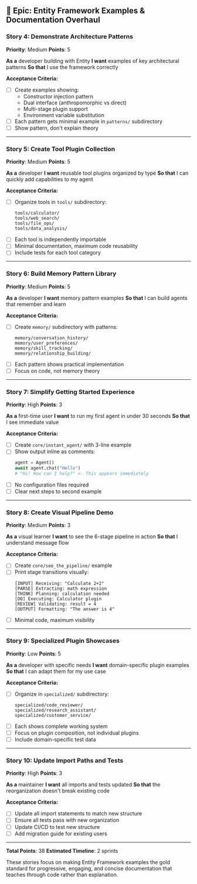 ## 🎯 **Epic: Entity Framework Examples & Documentation Overhaul**

### Story 4: Demonstrate Architecture Patterns
**Priority**: Medium
**Points**: 5

**As a** developer building with Entity
**I want** examples of key architectural patterns
**So that** I use the framework correctly

**Acceptance Criteria:**
- [ ] Create examples showing:
  - Constructor injection pattern
  - Dual interface (anthropomorphic vs direct)
  - Multi-stage plugin support
  - Environment variable substitution
- [ ] Each pattern gets minimal example in `patterns/` subdirectory
- [ ] Show pattern, don't explain theory

---

### Story 5: Create Tool Plugin Collection
**Priority**: Medium
**Points**: 5

**As a** developer
**I want** reusable tool plugins organized by type
**So that** I can quickly add capabilities to my agent

**Acceptance Criteria:**
- [ ] Organize tools in `tools/` subdirectory:
  ```
  tools/calculator/
  tools/web_search/
  tools/file_ops/
  tools/data_analysis/
  ```
- [ ] Each tool is independently importable
- [ ] Minimal documentation, maximum code reusability
- [ ] Include tests for each tool category

---

### Story 6: Build Memory Pattern Library
**Priority**: Medium
**Points**: 5

**As a** developer
**I want** memory pattern examples
**So that** I can build agents that remember and learn

**Acceptance Criteria:**
- [ ] Create `memory/` subdirectory with patterns:
  ```
  memory/conversation_history/
  memory/user_preferences/
  memory/skill_tracking/
  memory/relationship_building/
  ```
- [ ] Each pattern shows practical implementation
- [ ] Focus on code, not memory theory

---

### Story 7: Simplify Getting Started Experience
**Priority**: High
**Points**: 3

**As a** first-time user
**I want** to run my first agent in under 30 seconds
**So that** I see immediate value

**Acceptance Criteria:**
- [ ] Create `core/instant_agent/` with 3-line example
- [ ] Show output inline as comments:
  ```python
  agent = Agent()
  await agent.chat("Hello")
  # "Hi! How can I help?" <- This appears immediately
  ```
- [ ] No configuration files required
- [ ] Clear next steps to second example

---

### Story 8: Create Visual Pipeline Demo
**Priority**: Medium
**Points**: 3

**As a** visual learner
**I want** to see the 6-stage pipeline in action
**So that** I understand message flow

**Acceptance Criteria:**
- [ ] Create `core/see_the_pipeline/` example
- [ ] Print stage transitions visually:
  ```
  [INPUT] Receiving: "Calculate 2+2"
  [PARSE] Extracting: math expression
  [THINK] Planning: calculation needed
  [DO] Executing: Calculator plugin
  [REVIEW] Validating: result = 4
  [OUTPUT] Formatting: "The answer is 4"
  ```
- [ ] Minimal code, maximum visibility

---

### Story 9: Specialized Plugin Showcases
**Priority**: Low
**Points**: 5

**As a** developer with specific needs
**I want** domain-specific plugin examples
**So that** I can adapt them for my use case

**Acceptance Criteria:**
- [ ] Organize in `specialized/` subdirectory:
  ```
  specialized/code_reviewer/
  specialized/research_assistant/
  specialized/customer_service/
  ```
- [ ] Each shows complete working system
- [ ] Focus on plugin composition, not individual plugins
- [ ] Include domain-specific test data

---

### Story 10: Update Import Paths and Tests
**Priority**: High
**Points**: 3

**As a** maintainer
**I want** all imports and tests updated
**So that** the reorganization doesn't break existing code

**Acceptance Criteria:**
- [ ] Update all import statements to match new structure
- [ ] Ensure all tests pass with new organization
- [ ] Update CI/CD to test new structure
- [ ] Add migration guide for existing users

---

**Total Points**: 38
**Estimated Timeline**: 2 sprints

These stories focus on making Entity Framework examples the gold standard for progressive, engaging, and concise documentation that teaches through code rather than explanation.
